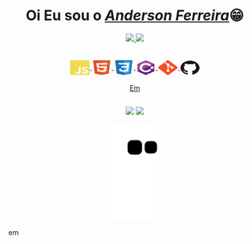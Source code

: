 
<div>
  <h1 align="center"> Oi Eu sou o <a href="https://www.linkedin.com/in/anderson-ferreira-993ab9213/"><i>Anderson Ferreira</i></a>😁</h1>
<div align="center">
  <a href="https://github.com/AndersonFerreiradeMoraes">
  <img height="180em" src="https://github-readme-stats.vercel.app/api?username=AndersonFerreiradeMoraes&show_icons=true&theme=chartreuse-dark&include_all_commits=true&count_private=true"/>
  <img height="180em" src="https://github-readme-stats.vercel.app/api/top-langs/?username=AndersonFerreiradeMoraes&layout=compact&langs_count=7&theme=chartreuse-dark"/>
</div>
  <div align="center" valign="top"><br>
  <div style="display: inline_block"><br>
  <img align="center" alt="Rafa-Js" height="30" width="40" src="https://raw.githubusercontent.com/devicons/devicon/master/icons/javascript/javascript-plain.svg">
  <img align="center" alt="Rafa-HTML" height="30" width="40" src="https://raw.githubusercontent.com/devicons/devicon/master/icons/html5/html5-original.svg">
  <img align="center" alt="Rafa-CSS" height="30" width="40" src="https://raw.githubusercontent.com/devicons/devicon/master/icons/css3/css3-original.svg">
  <img align="center" alt="Rafa-Csharp" height="30" width="40" src="https://raw.githubusercontent.com/devicons/devicon/master/icons/csharp/csharp-original.svg">
  <img align="center" alt="git" height="30" width="40" src="https://raw.githubusercontent.com/devicons/devicon/master/icons/git/git-original.svg">
  <img align="center" alt="github" height="30" width="40" src="https://raw.githubusercontent.com/devicons/devicon/master/icons/github/github-original.svg">
</div><br>
Em
    
  ##
 
<a href="https://www.linkedin.com/in/anderson-ferreira-993ab9213/" target="_blank"><img src="https://img.shields.io/badge/-LinkedIn-%230077B5?style=for-the-badge&logo=linkedin&logoColor=white" target="_blank"></a> 
  <a href="mailto:anderson.ferreirademorais@gmail.com"><img src="https://img.shields.io/badge/-Gmail-%23333?style=for-the-badge&logo=gmail&logoColor=white" target="_blank"></a>
</div>
 <div align="center">
  
  ![Animação de cobra](https://github.com/AndersonFerreiradeMoraes/AndersonFerreiradeMoraes/blob/output/github-contribution-grid-snake.svg)
  
</div>
 em 
